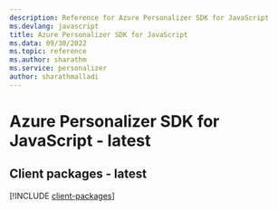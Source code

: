 ```yaml
---
description: Reference for Azure Personalizer SDK for JavaScript
ms.devlang: javascript
title: Azure Personalizer SDK for JavaScript
ms.data: 09/30/2022
ms.topic: reference
ms.author: sharathm
ms.service: personalizer
author: sharathmalladi
---
```

# Azure Personalizer SDK for JavaScript - latest

## Client packages - latest
[!INCLUDE [client-packages](personalizer-client-index.md)]